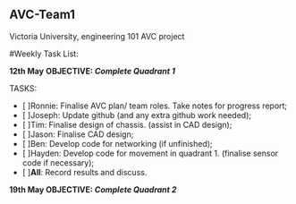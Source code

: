 ## AVC-Team1
Victoria University, engineering 101 AVC project

#Weekly Task List:

**12th May**
**OBJECTIVE: _Complete Quadrant 1_**

TASKS:
- [ ]Ronnie: Finalise AVC plan/ team roles. Take notes for progress report;
- [ ]Joseph: Update github (and any extra github work needed);
- [ ]Tim: Finalise design of chassis. (assist in CAD design);
- [ ]Jason: Finalise CAD design;
- [ ]Ben: Develop code for networking (if unfinished);
- [ ]Hayden: Develop code for movement in quadrant 1. (finalise sensor code if necessary);
- [ ]**All**: Record results and discuss.

**19th May
OBJECTIVE: _Complete Quadrant 2_**
